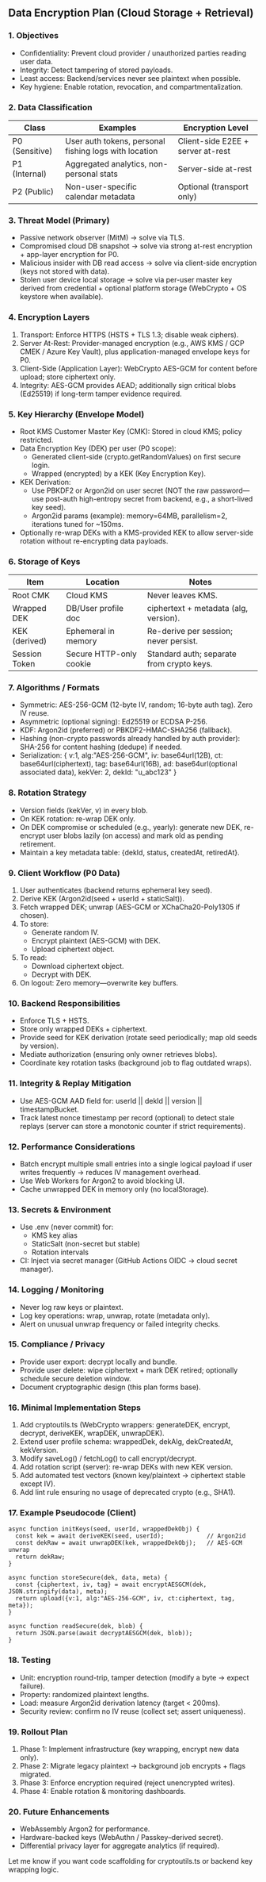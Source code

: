 

## Data Encryption Plan (Cloud Storage + Retrieval)

### 1. Objectives
- Confidentiality: Prevent cloud provider / unauthorized parties reading user data.
- Integrity: Detect tampering of stored payloads.
- Least access: Backend/services never see plaintext when possible.
- Key hygiene: Enable rotation, revocation, and compartmentalization.

### 2. Data Classification
| Class | Examples | Encryption Level |
|-------|----------|------------------|
| P0 (Sensitive) | User auth tokens, personal fishing logs with location | Client-side E2EE + server at-rest |
| P1 (Internal) | Aggregated analytics, non-personal stats | Server-side at-rest |
| P2 (Public) | Non-user-specific calendar metadata | Optional (transport only) |

### 3. Threat Model (Primary)
- Passive network observer (MitM) → solve via TLS.
- Compromised cloud DB snapshot → solve via strong at-rest encryption + app-layer encryption for P0.
- Malicious insider with DB read access → solve via client-side encryption (keys not stored with data).
- Stolen user device local storage → solve via per-user master key derived from credential + optional platform storage (WebCrypto + OS keystore when available).

### 4. Encryption Layers
1. Transport: Enforce HTTPS (HSTS + TLS 1.3; disable weak ciphers).
2. Server At-Rest: Provider-managed encryption (e.g., AWS KMS / GCP CMEK / Azure Key Vault), plus application-managed envelope keys for P0.
3. Client-Side (Application Layer): WebCrypto AES-GCM for content before upload; store ciphertext only.
4. Integrity: AES-GCM provides AEAD; additionally sign critical blobs (Ed25519) if long-term tamper evidence required.

### 5. Key Hierarchy (Envelope Model)
- Root KMS Customer Master Key (CMK): Stored in cloud KMS; policy restricted.
- Data Encryption Key (DEK) per user (P0 scope):
  - Generated client-side (crypto.getRandomValues) on first secure login.
  - Wrapped (encrypted) by a KEK (Key Encryption Key).
- KEK Derivation:
  - Use PBKDF2 or Argon2id on user secret (NOT the raw password—use post-auth high-entropy secret from backend, e.g., a short-lived key seed).
  - Argon2id params (example): memory=64MB, parallelism=2, iterations tuned for ~150ms.
- Optionally re-wrap DEKs with a KMS-provided KEK to allow server-side rotation without re-encrypting data payloads.

### 6. Storage of Keys
| Item | Location | Notes |
|------|----------|-------|
| Root CMK | Cloud KMS | Never leaves KMS. |
| Wrapped DEK | DB/User profile doc | ciphertext + metadata (alg, version). |
| KEK (derived) | Ephemeral in memory | Re-derive per session; never persist. |
| Session Token | Secure HTTP-only cookie | Standard auth; separate from crypto keys. |

### 7. Algorithms / Formats
- Symmetric: AES-256-GCM (12-byte IV, random; 16-byte auth tag). Zero IV reuse.
- Asymmetric (optional signing): Ed25519 or ECDSA P-256.
- KDF: Argon2id (preferred) or PBKDF2-HMAC-SHA256 (fallback).
- Hashing (non-crypto passwords already handled by auth provider): SHA-256 for content hashing (dedupe) if needed.
- Serialization: 
  {
    v:1,
    alg:"AES-256-GCM",
    iv: base64url(12B),
    ct: base64url(ciphertext),
    tag: base64url(16B),
    ad: base64url(optional associated data),
    kekVer: 2,
    dekId: "u_abc123"
  }

### 8. Rotation Strategy
- Version fields (kekVer, v) in every blob.
- On KEK rotation: re-wrap DEK only.
- On DEK compromise or scheduled (e.g., yearly): generate new DEK, re-encrypt user blobs lazily (on access) and mark old as pending retirement.
- Maintain a key metadata table: {dekId, status, createdAt, retiredAt}.

### 9. Client Workflow (P0 Data)
1. User authenticates (backend returns ephemeral key seed).
2. Derive KEK (Argon2id(seed + userId + staticSalt)).
3. Fetch wrapped DEK; unwrap (AES-GCM or XChaCha20-Poly1305 if chosen).
4. To store:
   - Generate random IV.
   - Encrypt plaintext (AES-GCM) with DEK.
   - Upload ciphertext object.
5. To read:
   - Download ciphertext object.
   - Decrypt with DEK.
6. On logout: Zero memory—overwrite key buffers.

### 10. Backend Responsibilities
- Enforce TLS + HSTS.
- Store only wrapped DEKs + ciphertext.
- Provide seed for KEK derivation (rotate seed periodically; map old seeds by version).
- Mediate authorization (ensuring only owner retrieves blobs).
- Coordinate key rotation tasks (background job to flag outdated wraps).

### 11. Integrity & Replay Mitigation
- Use AES-GCM AAD field for: userId || dekId || version || timestampBucket.
- Track latest nonce timestamp per record (optional) to detect stale replays (server can store a monotonic counter if strict requirements).

### 12. Performance Considerations
- Batch encrypt multiple small entries into a single logical payload if user writes frequently → reduces IV management overhead.
- Use Web Workers for Argon2 to avoid blocking UI.
- Cache unwrapped DEK in memory only (no localStorage).

### 13. Secrets & Environment
- Use .env (never commit) for:
  - KMS key alias
  - StaticSalt (non-secret but stable)
  - Rotation intervals
- CI: Inject via secret manager (GitHub Actions OIDC → cloud secret manager).

### 14. Logging / Monitoring
- Never log raw keys or plaintext.
- Log key operations: wrap, unwrap, rotate (metadata only).
- Alert on unusual unwrap frequency or failed integrity checks.

### 15. Compliance / Privacy
- Provide user export: decrypt locally and bundle.
- Provide user delete: wipe ciphertext + mark DEK retired; optionally schedule secure deletion window.
- Document cryptographic design (this plan forms base).

### 16. Minimal Implementation Steps
1. Add cryptoutils.ts (WebCrypto wrappers: generateDEK, encrypt, decrypt, deriveKEK, wrapDEK, unwrapDEK).
2. Extend user profile schema: wrappedDek, dekAlg, dekCreatedAt, kekVersion.
3. Modify saveLog() / fetchLog() to call encrypt/decrypt.
4. Add rotation script (server): re-wrap DEKs with new KEK version.
5. Add automated test vectors (known key/plaintext → ciphertext stable except IV).
6. Add lint rule ensuring no usage of deprecated crypto (e.g., SHA1).

### 17. Example Pseudocode (Client)
```
async function initKeys(seed, userId, wrappedDekObj) {
  const kek = await deriveKEK(seed, userId);            // Argon2id
  const dekRaw = await unwrapDEK(kek, wrappedDekObj);   // AES-GCM unwrap
  return dekRaw;
}

async function storeSecure(dek, data, meta) {
  const {ciphertext, iv, tag} = await encryptAESGCM(dek, JSON.stringify(data), meta);
  return upload({v:1, alg:"AES-256-GCM", iv, ct:ciphertext, tag, meta});
}

async function readSecure(dek, blob) {
  return JSON.parse(await decryptAESGCM(dek, blob));
}
```

### 18. Testing
- Unit: encryption round-trip, tamper detection (modify a byte → expect failure).
- Property: randomized plaintext lengths.
- Load: measure Argon2id derivation latency (target < 200ms).
- Security review: confirm no IV reuse (collect set; assert uniqueness).

### 19. Rollout Plan
1. Phase 1: Implement infrastructure (key wrapping, encrypt new data only).
2. Phase 2: Migrate legacy plaintext → background job encrypts + flags migrated.
3. Phase 3: Enforce encryption required (reject unencrypted writes).
4. Phase 4: Enable rotation & monitoring dashboards.

### 20. Future Enhancements
- WebAssembly Argon2 for performance.
- Hardware-backed keys (WebAuthn / Passkey–derived secret).
- Differential privacy layer for aggregate analytics (if required).

Let me know if you want code scaffolding for cryptoutils.ts or backend key wrapping logic.
